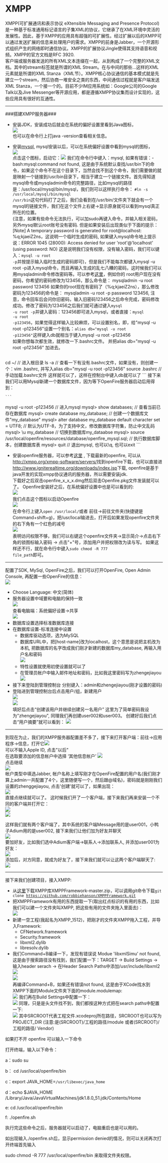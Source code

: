 XMPP
==========
XMPP(可扩展通讯和表示协议 eXtensible Messaging and Presence Protocol)是一种基于标准通用标记语言的子集XML的协议，它继承了在XML环境中灵活的发展性。因此，基于XMPP的应用具有超强的可扩展性。经过扩展以后的XMPP可以通过发送扩展的信息来处理用户的需求。XMPP的前身是Jabber，一个开源形式组织产生的网络即时通信协议。XMPP的扩展协议Jingle使得其支持语音和视频。XMPP的官方文档是RFC 3920.  
客户端或服务器发送的所有XML文本连缀在一起，从<stream>到</stream>构成了一个完整的XML文档。其中的stream标签就是所谓的XML Stream。在<stream>与</stream>中间的那些<message>...</message>这样的XML元素就是所谓的XML Stanza（XML节）。XMPP核心协议通信的基本模式就是先建立一个stream，然后协商一堆安全之类的东西，中间通信过程就是客户端发送XML Stanza，一个接一个的。目前不少IM应用系统如：Google公司的Google Talk以及Jive Messenger等开源应用，都是遵循XMPP协议集而设计实现的，这些应用具有很好的互通性。

---------
###搭建XMPP服务器###
- 安装JDK，安装成功后就会在系统的偏好设置里看到Java图标，  
![](./images/1.png)  
也可以在命令行上打java -version查看相关信息。
- 安装[mysql](http://dev.mysql.com/downloads/mysql/), mysql安装以后，可以在系统偏好设置中看到mysql的图标，  
![](./images/2.png)  
点击这个图标，启动它：![](./images/3.png) 我们在命令行中键入：mysql, 如果有错误：-bash:mysql:command not found, 这是由于系统默认查找/usr/bin下的命令，如果这个命令不在这个目录下，当然会找不到这个命令，我们需要做的就是映射一个链接到/usr/bin目录下，相当于建立一个链接文件。首先得知道mysql命令或mysqladmin命令的完整路径，比如mysql的路径是：/usr/local/mysql/bin/mysql，我们则可以这样执行命令：
<code>\#ln -s /usr/local/mysql/bin/mysql /usr/bin</code>这句代码打了之后，我们会看到在/usr/bin/文件夹下就会有一个mysql的链接文件，我们在这个文件上右键->显示原身就可以看到mysql真正所在的位置。   
(注意，如果有些命令无法执行，可以加sudo再键入命令，并输入相关密码，另外mysql默认root账号没有密码. 但是如果安装后出现类似于下面的提示： [Note] A temporary password is generated for root@localhost: %q;kjaeiZ2ns，这说明一个临时生成的密码, 如果键入mysql命令地上提示说：ERROR 1045 (28000): Access denied for user 'root'@'localhost' (using password: NO)
这是说明我们没有权限，没有输入密码，我们可以键入：<code>mysql -u root -p</code>并按提示输入临时生成的密码即可)，但是我们不能每次都键入mysql -u root -p进入mysql命令，而且再输入生成的乱七八糟的密码，这时候我们可以用mysqladmin命令修改密码等。可以参考[这里](http://www.linuxidc.com/Linux/2014-01/95638.htm)，例如你的 root用户现在没有密码，你希望的密码修改为123456，那么命令是：
mysqladmin -u root password 123456  如果你的root现在有密码了（%q;kjaeiZ2ns），那么修改密码为123456的命令是：
mysqladmin -u root -p password 123456, 注意，命令回车后会问你旧密码，输入旧密码123456之后命令完成，密码修改成功。修改了密码为123456之后我们就可通过键入<code>mysql -u root -p</code>并键入密码：123456即可进入mysql，或者直接：<code>mysql -u root -p123456</code>，如果觉得这样输入比较麻烦，可以设置别名，即，给"mysql -u root -p123456"设置一个别名：<code>alias db="mysql -u root -p123456"</code>这样键入db就相当于键入mysql -u root -p123456  
如果你想每次都生效，就修改一下.bashrc文件。
并把alias db="mysql -u root -p123456" 加进去。

	```
cd ~/  // 进入根目录
ls -a // 查看一下有没有.bashrc文件，如果没有，则创建一个：vim .bashrc, 并写入alias db="mysql -u root -p123456"
source .bashrc // 手动加载.bashrc文件
这样就可以了，这样在控制台中键入db就可以了
	```
接下来我们可以用Mysql新建一个数据库文件，因为等下OpenFire服务器启动后用得到：

	```
mysql -u root -p123456 // 进入mysql
mysql> show databases; // 查看当前已存在数据库
mysql> create database my_database; // 创建一个数据库文件"my_database"
mysql> alter database my_database default character set = UTF8;  // 默认为UTF-8，为了支持中文，修改数据库字符集，防止中文乱码
mysql> \u my_database // 切换到数据库my_dataabse
mysql> source /usr/local/openfire/resources/database/openfire_mysql.sql; // 执行数据库脚本，创建数据库表
mysql> quit // 退出mysql, 也可以\q, 也可以exit
	```

- 安装openfire服务器，可以参考[这里](http://www.cnblogs.com/xiaodao/archive/2013/04/05/3000554.html) , 下载最新的openfire, 可以从<http://xmpp.org/xmpp-software/servers/>找到openfire下载，也可以直接进<http://www.igniterealtime.org/downloads/index.jsp>下载, openfire是基于java开发的实现xmpp协议通讯的服务器，所以需要安装jdk.   
下载好之后双击openfire_x_x_x.dmg然后双击Openfire.pkg文件发装就可以了。 
Openfire安装好之后，在系统偏好设置中也是可以看到的:  
![](./images/4.png)  
我们点击这个图标以启动Openfire  
![](./images/5.png)    
在命令行上键入<code>open /usr/local/</code>或者 前往->前往文件夹(快捷键是Command+shift+g)，把/usr/local输进去，打开后如果发现openfire文件夹的右下角有一个红色的减号   
![](./images/6.png)  
表明访问权限不够，我们可以右键这个openfire文件夹->显示简介->点击右下角的锁图标输入密码 -> 点击"+"号，添加用户并把权限改为读与写。
如果这样还不行，就在命令行中键入<code>sudo chmod -R 777 file_path</code>即可。


------

配置了SDK, MySql, OpenFire之后，我们可以打开OpenFire, Open Admin Console, 再配置一些OpenFire的信息：  
![](./images/7.png)  

- Choose Language: 中文(简体)
- 服务器设置中域要和电脑的保持一致  
![](./images/9.png)  
查看电脑端：系统偏好设置->共享  
![](./images/8.png)
- 数据库设置选择标准数据库连接
- 在数据库设置-标准连接中设置
  - 数据库驱动选项，选为MySQL
  - 数据库URL中，把[host-name]改为localhost，这个意思是说把主机改为本机, 把数据库的名字改成我们刚才新建的数据库my_database, 再输入用户名和密码  
  ![](./images/10.png)  
  - 特性设置就使用初使设置就可以了
  - 在管理员帐户中输入邮件地址和密码，比如我这里密码写为zhengejiayou  
  ![](./images/11.png)
- 接下来登陆到管理控制台 分别键入：admin和zhengejiayou(刚才设置的密码)
- 登陆进到管理控制台后点击用户/组，新建用户  
![](./images/12.png)  
![](./images/13.png)  
填好后点击“创建该用户并继续创建另一名用户” 这里为了简单密码我设为"zhengejiayou", 同理我们再创建user002和user003。
创建好后我们点击“用户摘要”就可以看到：
![](./images/14.png)

------------------

到现在为止，我们的XMPP服务器配置差不多了，接下来打开客户端：前往->应用程序->信息，打开它![](./images/15.png)  
可以不输入Apple ID, 点击"以后"  
在选取要添加的信息帐户中选择 ‘其他信息帐户’   ![](./images/16.png)  
点击继续  
![](./images/17.png)  
帐户类型中填选Jabber, 帐户名称上填写刚才在OpenFire配置的用户名(我们刚才算上admin一共配置了4个，这里随便写一个，然后跟@域名)，密码就是刚刚我们设置的zhenggejiayou, 点击'创建'就可以了，如果出现：  
![](./images/18.png)  
直接点继续就可以了。
这时候我们开了一个客户端，接下来我们再来安装一个不同的客户端并打开它：  
![](./images/19.png)  
![](./images/20.png)

这样我们就有两个客户端了，其中系统的客户端Message用的是user001，小鸭子Adium用的是user002, 接下来我们让他们加为好友并聊天  
![](./images/21.png)  
要加好友，比如我们选中Adium客户端->联系人->添加联系人, 并添加user001为好友：  
![](./images/22.png)  
添加后，对方同意，就成为好友了，接下来我们就可以让这两个客户端聊天了:  
![](./images/23.png)   

--------------------------

接下来我们创建项目，接入XMPP:  

- 从[这里](https://github.com/robbiehanson/XMPPFramework)下载XMPP库XMPPFramework-master.zip，可以调用git命令下载<code>git clone  https://github.com/robbiehanson/XMPPFramework.git</code>
- 把XMPPFramework有用的东西提取一下(取出红点标识的有用的东西，比如我们可以建一个文件夹叫XMPP, 把这些有用的文件夹拖入里面去)：   
![](./images/24.png)
- 新建一空工程(我起名为XMPP_1512)，把刚才的文件夹XMPP拖入工程，并导入Framework:
  - CFNetwork.framework
  - Security.framework
  - libxml2.dylib
  - libresolv.dylib
- 我们Command+B编译一下，发现有错误说 Modue 'libxmlSimu' not found, 这是由于搜索路径没有找到，我们配置一下：TARGET -> Build Settings -> 输入header serach -> 在Header Search Paths中添加/usr/include/libxml2
![](./images/25.png)   
![](./images/26.png)  
再编译Command+B，如果还有错误not found, 这是由于XCode找水到XMPP下面的Module文件夹下面的module.modulemap:  
![](./images/27.png)
我们再在Build Settings中配置一下：  
![](./images/28.png)
同理，只是是头文件找不到，我们都按这种方式把在search paths中配置一下:  
![](./images/29.png)
其中SRCROOT代表工程文件.xcodeproj所在路径，SRCROOT也可以写为PROJECT_DIR (注意:是(SRCROOT)/工程的路径/module 或者(SRCROOT)/工程的路径/ Vendor)





如果打不开 openfire   可以输入一下命令


打开终端，输入以下命令：

a：sudo su

b： cd /usr/local/openfire/bin

c：export JAVA_HOME=`/usr/libexec/java_home`

d：echo $JAVA_HOME /Library/Java/JavaVirtualMachines/jdk1.8.0_51.jdk/Contents/Home

e:   cd /usr/local/openfire/bin

f:   ./openfire.sh

执行完这些命令之后，服务器就可以启动了，电脑重启也是可以用的。


如出现输入./openfire.sh后，显示permission denied的情况，则可以关闭再次打开终端首先输入  

sudo chmod -R 777 /usr/local/openfire/bin  来取得文件夹权限。